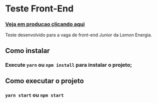 # Teste Front-End

### [Veja em producao clicando aqui](https://lemon-energia-case.vercel.app/)

Teste desenvolvido para a vaga de front-end Junior da Lemon Energia.

## Como instalar

### Execute `yarn` ou `npm install` para instalar o projeto;

## Como executar o projeto

### `yarn start` ou `npm start`
